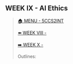 ## WEEK IX - AI Ethics

>[🏠 MENU - 5CCS2INT](year2/5ccs2int.md)
>
>[⬅️ WEEK VIII - ](year2/5ccs2int/w8.md)
>
>[➡️ WEEK X - ](year2/5ccs2int/w10.md)
>
>Outlines:

